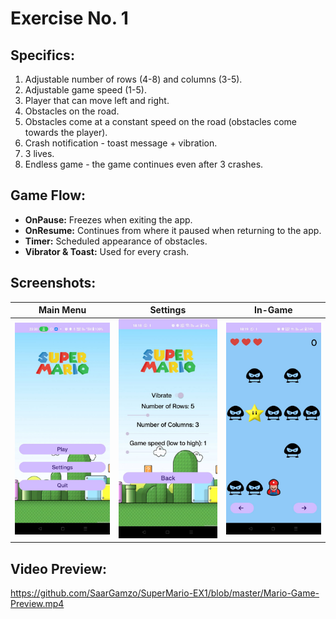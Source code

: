 # Exercise No. 1

## Specifics:
1. Adjustable number of rows (4-8) and columns (3-5).
2. Adjustable game speed (1-5).
3. Player that can move left and right.
4. Obstacles on the road.
5. Obstacles come at a constant speed on the road (obstacles come towards the player).
6. Crash notification - toast message + vibration.
7. 3 lives.
8. Endless game - the game continues even after 3 crashes.

## Game Flow:
- **OnPause:** Freezes when exiting the app.
- **OnResume:** Continues from where it paused when returning to the app.
- **Timer:** Scheduled appearance of obstacles.
- **Vibrator & Toast:** Used for every crash.

## Screenshots:

| Main Menu | Settings | In-Game |
| --- | --- | --- |
| <img src="media/main.jpeg" alt="Main Menu" width="200"/> | <img src="media/settings.jpeg" alt="Settings" width="200"/> | <img src="media/ingame.jpeg" alt="In-Game" width="200"/> |

## Video Preview:
https://github.com/SaarGamzo/SuperMario-EX1/blob/master/Mario-Game-Preview.mp4
